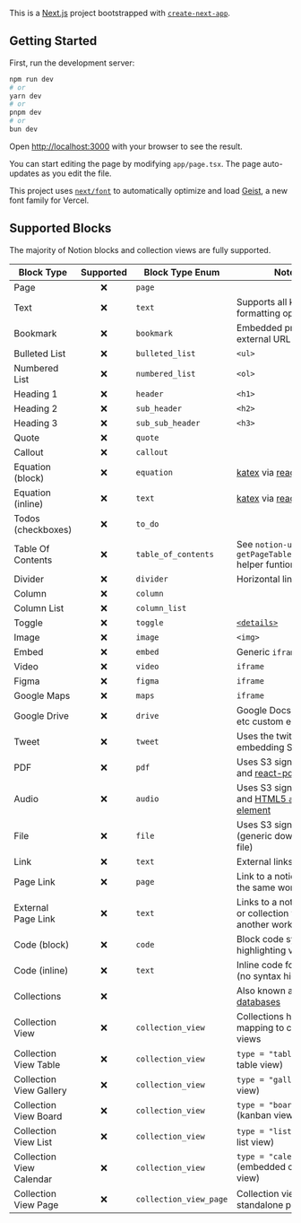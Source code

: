 This is a [Next.js](https://nextjs.org) project bootstrapped with [`create-next-app`](https://nextjs.org/docs/app/api-reference/cli/create-next-app).

## Getting Started

First, run the development server:

```bash
npm run dev
# or
yarn dev
# or
pnpm dev
# or
bun dev
```

Open [http://localhost:3000](http://localhost:3000) with your browser to see the result.

You can start editing the page by modifying `app/page.tsx`. The page auto-updates as you edit the file.

This project uses [`next/font`](https://nextjs.org/docs/app/building-your-application/optimizing/fonts) to automatically optimize and load [Geist](https://vercel.com/font), a new font family for Vercel.

## Supported Blocks

The majority of Notion blocks and collection views are fully supported.

| Block Type               | Supported | Block Type Enum        | Notes                                                                                                            |
| ------------------------ | :-------: | ---------------------- | ---------------------------------------------------------------------------------------------------------------- |
| Page                     |    ❌     | `page`                 |
| Text                     |    ❌     | `text`                 | Supports all known text formatting options                                                                       |
| Bookmark                 |    ❌     | `bookmark`             | Embedded preview of external URL                                                                                 |
| Bulleted List            |    ❌     | `bulleted_list`        | `<ul>`                                                                                                           |
| Numbered List            |    ❌     | `numbered_list`        | `<ol>`                                                                                                           |
| Heading 1                |    ❌     | `header`               | `<h1>`                                                                                                           |
| Heading 2                |    ❌     | `sub_header`           | `<h2>`                                                                                                           |
| Heading 3                |    ❌     | `sub_sub_header`       | `<h3>`                                                                                                           |
| Quote                    |    ❌     | `quote`                |
| Callout                  |    ❌     | `callout`              |
| Equation (block)         |    ❌     | `equation`             | [katex](https://katex.org/) via [react-katex](https://github.com/MatejBransky/react-katex)                       |
| Equation (inline)        |    ❌     | `text`                 | [katex](https://katex.org/) via [react-katex](https://github.com/MatejBransky/react-katex)                       |
| Todos (checkboxes)       |    ❌     | `to_do`                |
| Table Of Contents        |    ❌     | `table_of_contents`    | See `notion-utils` `getPageTableOfContents` helper funtion                                                       |
| Divider                  |    ❌     | `divider`              | Horizontal line                                                                                                  |
| Column                   |    ❌     | `column`               |
| Column List              |    ❌     | `column_list`          |
| Toggle                   |    ❌     | `toggle`               | [`<details>`](https://developer.mozilla.org/en-US/docs/Web/HTML/Element/details)                                 |
| Image                    |    ❌     | `image`                | `<img>`                                                                                                          |
| Embed                    |    ❌     | `embed`                | Generic `iframe` embeds                                                                                          |
| Video                    |    ❌     | `video`                | `iframe`                                                                                                         |
| Figma                    |    ❌     | `figma`                | `iframe`                                                                                                         |
| Google Maps              |    ❌     | `maps`                 | `iframe`                                                                                                         |
| Google Drive             |    ❌     | `drive`                | Google Docs, Sheets, etc custom embed                                                                            |
| Tweet                    |    ❌     | `tweet`                | Uses the twitter embedding SDK                                                                                   |
| PDF                      |    ❌     | `pdf`                  | Uses S3 signed URLs and [react-pdf](https://github.com/wojtekmaj/react-pdf)                                      |
| Audio                    |    ❌     | `audio`                | Uses S3 signed URLs and [HTML5 `audio` element](https://developer.mozilla.org/en-US/docs/Web/HTML/Element/audio) |
| File                     |    ❌     | `file`                 | Uses S3 signed URLs (generic downloadable file)                                                                  |
| Link                     |    ❌     | `text`                 | External links                                                                                                   |
| Page Link                |    ❌     | `page`                 | Link to a notion page in the same workspace                                                                      |
| External Page Link       |    ❌     | `text`                 | Links to a notion page or collection view in another workspace                                                   |
| Code (block)             |    ❌     | `code`                 | Block code syntax highlighting via [prismjs](https://prismjs.com/)                                               |
| Code (inline)            |    ❌     | `text`                 | Inline code formatting (no syntax highlighting)                                                                  |
| Collections              |    ❌     |                        | Also known as [databases](https://www.notion.so/Intro-to-databases-fd8cd2d212f74c50954c11086d85997e)             |
| Collection View          |    ❌     | `collection_view`      | Collections have a 1:N mapping to collection views                                                               |
| Collection View Table    |    ❌     | `collection_view`      | `type = "table"` (default table view)                                                                            |
| Collection View Gallery  |    ❌     | `collection_view`      | `type = "gallery"` (grid view)                                                                                   |
| Collection View Board    |    ❌     | `collection_view`      | `type = "board"` (kanban view)                                                                                   |
| Collection View List     |    ❌     | `collection_view`      | `type = "list"` (vertical list view)                                                                             |
| Collection View Calendar |    ❌     | `collection_view`      | `type = "calendar"` (embedded calendar view)                                                                     |
| Collection View Page     |    ❌     | `collection_view_page` | Collection view as a standalone page                                                                             |

